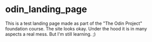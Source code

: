 # odin_landing_page

This is a test landing page made as part of the "The Odin Project" foundation course. The site looks okay. Under the hood it is in many aspects a real mess. But I'm still learning. ;)
